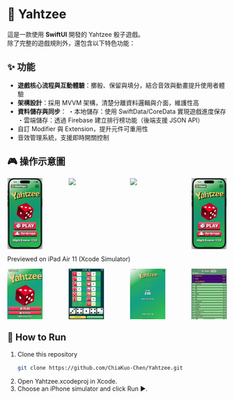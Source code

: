 # 🎲 Yahtzee
這是一款使用 **SwiftUI** 開發的 Yahtzee 骰子遊戲。  
除了完整的遊戲規則外，還包含以下特色功能：

## ✨ 功能
- **遊戲核心流程與互動體驗**：擲骰、保留與填分，結合音效與動畫提升使用者體驗
- **架構設計**：採用 MVVM 架構，清楚分離資料邏輯與介面，維護性高
- **資料儲存與同步**：
・本地儲存：使用 SwiftData/CoreData 實現遊戲進度保存
・雲端儲存：透過 Firebase 建立排行榜功能（後端支援 JSON API）
- 自訂 Modifier 與 Extension，提升元件可重用性  
- 音效管理系統，支援即時開關控制  

## 🎮 操作示意圖
<div style="display: flex; justify-content: space-between;">
  <img src="assets/newDemo1.gif" width="16%" />
  <img src="assets/demo2.gif" width="16%" />
  <img src="assets/demo3.gif" width="16%" />
  <img src="assets/demo4.gif" width="16%" />
</div>

Previewed on iPad Air 11 (Xcode Simulator)
<div style="display: flex; justify-content: space-between;">
  <img src="assets/ipadDemo00.jpg" width="16%" />
  <img src="assets/ipadDemo01.jpg" width="16%" />
  <img src="assets/ipadDemo02.jpg" width="16%" />
  <img src="assets/ipadDemo03.jpg" width="16%" />
</div>

## 🚀 How to Run
1. Clone this repository  
   ```bash
   git clone https://github.com/ChiaKuo-Chen/Yahtzee.git
2. Open Yahtzee.xcodeproj in Xcode.
3. Choose an iPhone simulator and click Run ▶️.
